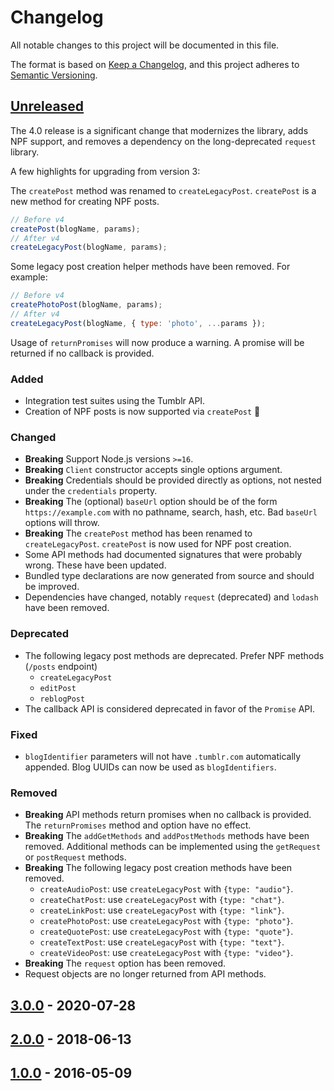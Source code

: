 # Changelog

All notable changes to this project will be documented in this file.

The format is based on [Keep a Changelog](https://keepachangelog.com/en/1.1.0/), and this project
adheres to [Semantic Versioning](https://semver.org/spec/v2.0.0.html).

## [Unreleased]

The 4.0 release is a significant change that modernizes the library, adds NPF support, and removes a
dependency on the long-deprecated `request` library.

A few highlights for upgrading from version 3:

The `createPost` method was renamed to `createLegacyPost`. `createPost` is a new method for creating
NPF posts.

```js
// Before v4
createPost(blogName, params);
// After v4
createLegacyPost(blogName, params);
```

Some legacy post creation helper methods have been removed. For example:

```js
// Before v4
createPhotoPost(blogName, params);
// After v4
createLegacyPost(blogName, { type: 'photo', ...params });
```

Usage of `returnPromises` will now produce a warning. A promise will be returned if no callback is
provided.

### Added

- Integration test suites using the Tumblr API.
- Creation of NPF posts is now supported via `createPost` 🎉

### Changed

- **Breaking** Support Node.js versions `>=16`.
- **Breaking** `Client` constructor accepts single options argument.
- **Breaking** Credentials should be provided directly as options, not nested under the
  `credentials` property.
- **Breaking** The (optional) `baseUrl` option should be of the form `https://example.com` with no
  pathname, search, hash, etc. Bad `baseUrl` options will throw.
- **Breaking** The `createPost` method has been renamed to `createLegacyPost`. `createPost` is now
  used for NPF post creation.
- Some API methods had documented signatures that were probably wrong. These have been updated.
- Bundled type declarations are now generated from source and should be improved.
- Dependencies have changed, notably `request` (deprecated) and `lodash` have been removed.

### Deprecated

- The following legacy post methods are deprecated. Prefer NPF methods (`/posts` endpoint)
  - `createLegacyPost`
  - `editPost`
  - `reblogPost`
- The callback API is considered deprecated in favor of the `Promise` API.

### Fixed

- `blogIdentifier` parameters will not have `.tumblr.com` automatically appended. Blog UUIDs can now
  be used as `blogIdentifiers`.

### Removed

- **Breaking** API methods return promises when no callback is provided. The `returnPromises` method
  and option have no effect.
- **Breaking** The `addGetMethods` and `addPostMethods` methods have been removed. Additional
  methods can be implemented using the `getRequest` or `postRequest` methods.
- **Breaking** The following legacy post creation methods have been removed.
  - `createAudioPost`: use `createLegacyPost` with `{type: "audio"}`.
  - `createChatPost`: use `createLegacyPost` with `{type: "chat"}`.
  - `createLinkPost`: use `createLegacyPost` with `{type: "link"}`.
  - `createPhotoPost`: use `createLegacyPost` with `{type: "photo"}`.
  - `createQuotePost`: use `createLegacyPost` with `{type: "quote"}`.
  - `createTextPost`: use `createLegacyPost` with `{type: "text"}`.
  - `createVideoPost`: use `createLegacyPost` with `{type: "video"}`.
- **Breaking** The `request` option has been removed.
- Request objects are no longer returned from API methods.

## [3.0.0] - 2020-07-28

## [2.0.0] - 2018-06-13

## [1.0.0] - 2016-05-09

[unreleased]: https://github.com/tumblr/tumblr.js/compare/v3.0.1...HEAD
[3.0.0]: https://github.com/tumblr/tumblr.js/releases/tag/3.0.0
[2.0.0]: https://github.com/tumblr/tumblr.js/releases/tag/2.0.0
[1.0.0]: https://github.com/tumblr/tumblr.js/releases/tag/1.0.0
